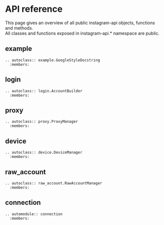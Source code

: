 # API reference

This page gives an overview of all public instagram-api objects, functions and methods.\
All classes and functions exposed in instagram-api.* namespace are public.

## example
``` {eval-rst}
.. autoclass:: example.GoogleStyleDocstring
  :members:
```

## login
``` {eval-rst}
.. autoclass:: login.AccountBuilder
  :members:
```

## proxy
``` {eval-rst}
.. autoclass:: proxy.ProxyManager
  :members:
```

## device
``` {eval-rst}
.. autoclass:: device.DeviceManager
  :members:
```

## raw_account
``` {eval-rst}
.. autoclass:: raw_account.RawAccountManager
  :members: 
```

## connection
``` {eval-rst}
.. automodule:: connection
  :members:
```
